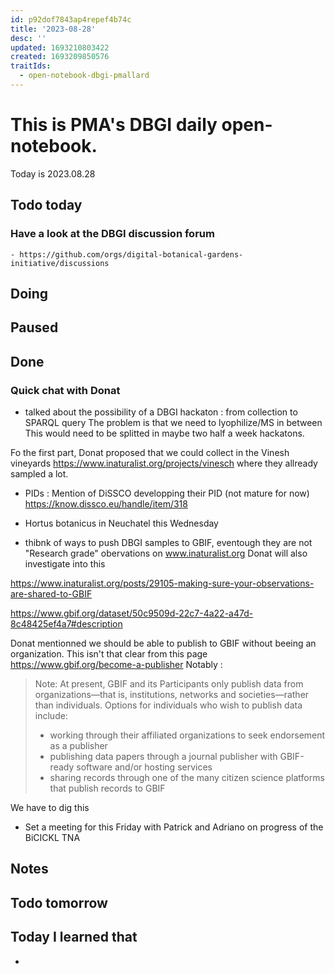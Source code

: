 ```yaml
---
id: p92dof7843ap4repef4b74c
title: '2023-08-28'
desc: ''
updated: 1693210803422
created: 1693209850576
traitIds:
  - open-notebook-dbgi-pmallard
---
```



# This is PMA's DBGI daily open-notebook.

Today is 2023.08.28

## Todo today

### Have a look at the DBGI discussion forum
    - https://github.com/orgs/digital-botanical-gardens-initiative/discussions
###
###

## Doing

## Paused

## Done

### Quick chat with Donat

- talked about the possibility of a DBGI hackaton : from collection to SPARQL query
The problem is that we need to lyophilize/MS in between
This would need to be splitted in maybe two half a week hackatons.

Fo the first part, Donat proposed that we could collect in the Vinesh vineyards https://www.inaturalist.org/projects/vinesch where they allready sampled a lot.

- PIDs :
Mention of DiSSCO developping their PID (not mature for now) https://know.dissco.eu/handle/item/318

- Hortus botanicus in Neuchatel this Wednesday 

- thibnk of ways to push DBGI samples to GBIF, eventough they are not "Research grade" obervations on www.inaturalist.org
Donat will also investigate into this

https://www.inaturalist.org/posts/29105-making-sure-your-observations-are-shared-to-GBIF

https://www.gbif.org/dataset/50c9509d-22c7-4a22-a47d-8c48425ef4a7#description

Donat mentionned we should be able to publish to GBIF without beeing an organization.
This isn't that clear from this page https://www.gbif.org/become-a-publisher
Notably :

> Note: At present, GBIF and its Participants only publish data from organizations—that is, institutions, networks and societies—rather than individuals. Options for individuals who wish to publish data include:
> 
> - working through their affiliated organizations to seek endorsement as a publisher
> - publishing data papers through a journal publisher with GBIF-ready software and/or hosting services
> - sharing records through one of the many citizen science platforms that publish records to GBIF

We have to dig this

- Set a meeting for this Friday with Patrick and Adriano on progress of the BiCICKL TNA 




## Notes

## Todo tomorrow

###
###
###


## Today I learned that

-